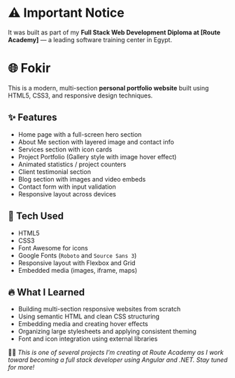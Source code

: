 # **⚠️ Important Notice**
It was built as part of my **Full Stack Web Development Diploma at [Route Academy]** — a leading software training center in Egypt.

# 🌐 Fokir

This is a modern, multi-section **personal portfolio website** built using HTML5, CSS3, and responsive design techniques.

## ✨ Features

- Home page with a full-screen hero section
- About Me section with layered image and contact info
- Services section with icon cards
- Project Portfolio (Gallery style with image hover effect)
- Animated statistics / project counters
- Client testimonial section
- Blog section with images and video embeds
- Contact form with input validation
- Responsive layout across devices

## 💼 Tech Used

- HTML5
- CSS3
- Font Awesome for icons
- Google Fonts (`Roboto` and `Source Sans 3`)
- Responsive layout with Flexbox and Grid
- Embedded media (images, iframe, maps)

## 🔥 What I Learned

- Building multi-section responsive websites from scratch
- Using semantic HTML and clean CSS structuring
- Embedding media and creating hover effects
- Organizing large stylesheets and applying consistent theming
- Font and icon integration using external libraries

🧑‍💻 *This is one of several projects I’m creating at Route Academy as I work toward becoming a full stack developer using Angular and .NET. Stay tuned for more!*
